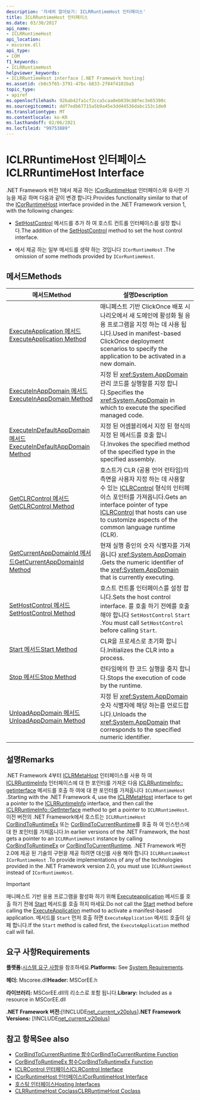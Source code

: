 ```yaml
---
description: '자세히 알아보기: ICLRRuntimeHost 인터페이스'
title: ICLRRuntimeHost 인터페이스
ms.date: 03/30/2017
api_name:
- ICLRRuntimeHost
api_location:
- mscoree.dll
api_type:
- COM
f1_keywords:
- ICLRRuntimeHost
helpviewer_keywords:
- ICLRRuntimeHost interface [.NET Framework hosting]
ms.assetid: cb0c5f65-3791-47bc-b833-2f84f4101ba5
topic_type:
- apiref
ms.openlocfilehash: 92bab42fa1cf2cca5caa0eb039c88fec3e65390c
ms.sourcegitcommit: ddf7edb67715a5b9a45e3dd44536dabc153c1de0
ms.translationtype: MT
ms.contentlocale: ko-KR
ms.lasthandoff: 02/06/2021
ms.locfileid: "99753889"
---
```

# <a name="iclrruntimehost-interface"></a><span data-ttu-id="fa3cb-103">ICLRRuntimeHost 인터페이스</span><span class="sxs-lookup"><span data-stu-id="fa3cb-103">ICLRRuntimeHost Interface</span></span>

<span data-ttu-id="fa3cb-104">.NET Framework 버전 1에서 제공 하는 [ICorRuntimeHost](icorruntimehost-interface.md) 인터페이스와 유사한 기능을 제공 하며 다음과 같이 변경 합니다.</span><span class="sxs-lookup"><span data-stu-id="fa3cb-104">Provides functionality similar to that of the [ICorRuntimeHost](icorruntimehost-interface.md) interface provided in the .NET Framework version 1, with the following changes:</span></span>  
  
- <span data-ttu-id="fa3cb-105">[SetHostControl](iclrruntimehost-sethostcontrol-method.md) 메서드를 추가 하 여 호스트 컨트롤 인터페이스를 설정 합니다.</span><span class="sxs-lookup"><span data-stu-id="fa3cb-105">The addition of the [SetHostControl](iclrruntimehost-sethostcontrol-method.md) method to set the host control interface.</span></span>  
  
- <span data-ttu-id="fa3cb-106">에서 제공 하는 일부 메서드를 생략 하는 것입니다 `ICorRuntimeHost` .</span><span class="sxs-lookup"><span data-stu-id="fa3cb-106">The omission of some methods provided by `ICorRuntimeHost`.</span></span>  
  
## <a name="methods"></a><span data-ttu-id="fa3cb-107">메서드</span><span class="sxs-lookup"><span data-stu-id="fa3cb-107">Methods</span></span>  
  
|<span data-ttu-id="fa3cb-108">메서드</span><span class="sxs-lookup"><span data-stu-id="fa3cb-108">Method</span></span>|<span data-ttu-id="fa3cb-109">설명</span><span class="sxs-lookup"><span data-stu-id="fa3cb-109">Description</span></span>|  
|------------|-----------------|  
|[<span data-ttu-id="fa3cb-110">ExecuteApplication 메서드</span><span class="sxs-lookup"><span data-stu-id="fa3cb-110">ExecuteApplication Method</span></span>](iclrruntimehost-executeapplication-method.md)|<span data-ttu-id="fa3cb-111">매니페스트 기반 ClickOnce 배포 시나리오에서 새 도메인에 활성화 될 응용 프로그램을 지정 하는 데 사용 됩니다.</span><span class="sxs-lookup"><span data-stu-id="fa3cb-111">Used in manifest-based ClickOnce deployment scenarios to specify the application to be activated in a new domain.</span></span>|  
|[<span data-ttu-id="fa3cb-112">ExecuteInAppDomain 메서드</span><span class="sxs-lookup"><span data-stu-id="fa3cb-112">ExecuteInAppDomain Method</span></span>](iclrruntimehost-executeinappdomain-method.md)|<span data-ttu-id="fa3cb-113">지정 된 <xref:System.AppDomain> 관리 코드를 실행할를 지정 합니다.</span><span class="sxs-lookup"><span data-stu-id="fa3cb-113">Specifies the <xref:System.AppDomain> in which to execute the specified managed code.</span></span>|  
|[<span data-ttu-id="fa3cb-114">ExecuteInDefaultAppDomain 메서드</span><span class="sxs-lookup"><span data-stu-id="fa3cb-114">ExecuteInDefaultAppDomain Method</span></span>](iclrruntimehost-executeindefaultappdomain-method.md)|<span data-ttu-id="fa3cb-115">지정 된 어셈블리에서 지정 된 형식의 지정 된 메서드를 호출 합니다.</span><span class="sxs-lookup"><span data-stu-id="fa3cb-115">Invokes the specified method of the specified type in the specified assembly.</span></span>|  
|[<span data-ttu-id="fa3cb-116">GetCLRControl 메서드</span><span class="sxs-lookup"><span data-stu-id="fa3cb-116">GetCLRControl Method</span></span>](iclrruntimehost-getclrcontrol-method.md)|<span data-ttu-id="fa3cb-117">호스트가 CLR (공용 언어 런타임)의 측면을 사용자 지정 하는 데 사용할 수 있는 [ICLRControl](iclrcontrol-interface.md) 형식의 인터페이스 포인터를 가져옵니다.</span><span class="sxs-lookup"><span data-stu-id="fa3cb-117">Gets an interface pointer of type [ICLRControl](iclrcontrol-interface.md) that hosts can use to customize aspects of the common language runtime (CLR).</span></span>|  
|[<span data-ttu-id="fa3cb-118">GetCurrentAppDomainId 메서드</span><span class="sxs-lookup"><span data-stu-id="fa3cb-118">GetCurrentAppDomainId Method</span></span>](iclrruntimehost-getcurrentappdomainid-method.md)|<span data-ttu-id="fa3cb-119">현재 실행 중인의 숫자 식별자를 가져옵니다 <xref:System.AppDomain> .</span><span class="sxs-lookup"><span data-stu-id="fa3cb-119">Gets the numeric identifier of the <xref:System.AppDomain> that is currently executing.</span></span>|  
|[<span data-ttu-id="fa3cb-120">SetHostControl 메서드</span><span class="sxs-lookup"><span data-stu-id="fa3cb-120">SetHostControl Method</span></span>](iclrruntimehost-sethostcontrol-method.md)|<span data-ttu-id="fa3cb-121">호스트 컨트롤 인터페이스를 설정 합니다.</span><span class="sxs-lookup"><span data-stu-id="fa3cb-121">Sets the host control interface.</span></span> <span data-ttu-id="fa3cb-122">를 호출 하기 전에를 호출 해야 합니다 `SetHostControl` `Start` .</span><span class="sxs-lookup"><span data-stu-id="fa3cb-122">You must call `SetHostControl` before calling `Start`.</span></span>|  
|[<span data-ttu-id="fa3cb-123">Start 메서드</span><span class="sxs-lookup"><span data-stu-id="fa3cb-123">Start Method</span></span>](iclrruntimehost-start-method.md)|<span data-ttu-id="fa3cb-124">CLR을 프로세스로 초기화 합니다.</span><span class="sxs-lookup"><span data-stu-id="fa3cb-124">Initializes the CLR into a process.</span></span>|  
|[<span data-ttu-id="fa3cb-125">Stop 메서드</span><span class="sxs-lookup"><span data-stu-id="fa3cb-125">Stop Method</span></span>](iclrruntimehost-stop-method.md)|<span data-ttu-id="fa3cb-126">런타임에의 한 코드 실행을 중지 합니다.</span><span class="sxs-lookup"><span data-stu-id="fa3cb-126">Stops the execution of code by the runtime.</span></span>|  
|[<span data-ttu-id="fa3cb-127">UnloadAppDomain 메서드</span><span class="sxs-lookup"><span data-stu-id="fa3cb-127">UnloadAppDomain Method</span></span>](iclrruntimehost-unloadappdomain-method.md)|<span data-ttu-id="fa3cb-128">지정 된 <xref:System.AppDomain> 숫자 식별자에 해당 하는를 언로드합니다.</span><span class="sxs-lookup"><span data-stu-id="fa3cb-128">Unloads the <xref:System.AppDomain> that corresponds to the specified numeric identifier.</span></span>|  
  
## <a name="remarks"></a><span data-ttu-id="fa3cb-129">설명</span><span class="sxs-lookup"><span data-stu-id="fa3cb-129">Remarks</span></span>  

 <span data-ttu-id="fa3cb-130">.NET Framework 4부터 [ICLRMetaHost](iclrmetahost-interface.md) 인터페이스를 사용 하 여 [ICLRRuntimeInfo](iclrruntimeinfo-interface.md) 인터페이스에 대 한 포인터를 가져온 다음 [ICLRRuntimeInfo:: getinterface](iclrruntimeinfo-getinterface-method.md) 메서드를 호출 하 여에 대 한 포인터를 가져옵니다 `ICLRRuntimeHost` .</span><span class="sxs-lookup"><span data-stu-id="fa3cb-130">Starting with the .NET Framework 4, use the [ICLRMetaHost](iclrmetahost-interface.md) interface to get a pointer to the [ICLRRuntimeInfo](iclrruntimeinfo-interface.md) interface, and then call the [ICLRRuntimeInfo::GetInterface](iclrruntimeinfo-getinterface-method.md) method to get a pointer to `ICLRRuntimeHost`.</span></span> <span data-ttu-id="fa3cb-131">이전 버전의 .NET Framework에서 호스트는 `ICLRRuntimeHost` [CorBindToRuntimeEx](corbindtoruntimeex-function.md) 또는 [CorBindToCurrentRuntime](corbindtocurrentruntime-function.md)를 호출 하 여 인스턴스에 대 한 포인터를 가져옵니다.</span><span class="sxs-lookup"><span data-stu-id="fa3cb-131">In earlier versions of the .NET Framework, the host gets a pointer to an `ICLRRuntimeHost` instance by calling [CorBindToRuntimeEx](corbindtoruntimeex-function.md) or [CorBindToCurrentRuntime](corbindtocurrentruntime-function.md).</span></span> <span data-ttu-id="fa3cb-132">.NET Framework 버전 2.0에 제공 된 기술의 구현을 제공 하려면 대신를 사용 해야 합니다 `ICLRRuntimeHost` `ICorRuntimeHost` .</span><span class="sxs-lookup"><span data-stu-id="fa3cb-132">To provide implementations of any of the technologies provided in the .NET Framework version 2.0, you must use `ICLRRuntimeHost` instead of `ICorRuntimeHost`.</span></span>  
  
> [!IMPORTANT]
> <span data-ttu-id="fa3cb-133">매니페스트 기반 응용 프로그램을 활성화 하기 위해 [Executeapplication](iclrruntimehost-executeapplication-method.md) 메서드를 호출 하기 전에 [Start](iclrruntimehost-start-method.md) 메서드를 호출 하지 마세요.</span><span class="sxs-lookup"><span data-stu-id="fa3cb-133">Do not call the [Start](iclrruntimehost-start-method.md) method before calling the [ExecuteApplication](iclrruntimehost-executeapplication-method.md) method to activate a manifest-based application.</span></span> <span data-ttu-id="fa3cb-134">메서드를 `Start` 먼저 호출 하면 `ExecuteApplication` 메서드 호출이 실패 합니다.</span><span class="sxs-lookup"><span data-stu-id="fa3cb-134">If the `Start` method is called first, the `ExecuteApplication` method call will fail.</span></span>  
  
## <a name="requirements"></a><span data-ttu-id="fa3cb-135">요구 사항</span><span class="sxs-lookup"><span data-stu-id="fa3cb-135">Requirements</span></span>  

 <span data-ttu-id="fa3cb-136">**플랫폼:**[시스템 요구 사항](../../get-started/system-requirements.md)을 참조하세요.</span><span class="sxs-lookup"><span data-stu-id="fa3cb-136">**Platforms:** See [System Requirements](../../get-started/system-requirements.md).</span></span>  
  
 <span data-ttu-id="fa3cb-137">**헤더:** Mscoree.dll</span><span class="sxs-lookup"><span data-stu-id="fa3cb-137">**Header:** MSCorEE.h</span></span>  
  
 <span data-ttu-id="fa3cb-138">**라이브러리:** MSCorEE.dll의 리소스로 포함 됩니다.</span><span class="sxs-lookup"><span data-stu-id="fa3cb-138">**Library:** Included as a resource in MSCorEE.dll</span></span>  
  
 <span data-ttu-id="fa3cb-139">**.NET Framework 버전:**[!INCLUDE[net_current_v20plus](../../../../includes/net-current-v20plus-md.md)]</span><span class="sxs-lookup"><span data-stu-id="fa3cb-139">**.NET Framework Versions:** [!INCLUDE[net_current_v20plus](../../../../includes/net-current-v20plus-md.md)]</span></span>  
  
## <a name="see-also"></a><span data-ttu-id="fa3cb-140">참고 항목</span><span class="sxs-lookup"><span data-stu-id="fa3cb-140">See also</span></span>

- [<span data-ttu-id="fa3cb-141">CorBindToCurrentRuntime 함수</span><span class="sxs-lookup"><span data-stu-id="fa3cb-141">CorBindToCurrentRuntime Function</span></span>](corbindtocurrentruntime-function.md)
- [<span data-ttu-id="fa3cb-142">CorBindToRuntimeEx 함수</span><span class="sxs-lookup"><span data-stu-id="fa3cb-142">CorBindToRuntimeEx Function</span></span>](corbindtoruntimeex-function.md)
- [<span data-ttu-id="fa3cb-143">ICLRControl 인터페이스</span><span class="sxs-lookup"><span data-stu-id="fa3cb-143">ICLRControl Interface</span></span>](iclrcontrol-interface.md)
- [<span data-ttu-id="fa3cb-144">ICorRuntimeHost 인터페이스</span><span class="sxs-lookup"><span data-stu-id="fa3cb-144">ICorRuntimeHost Interface</span></span>](icorruntimehost-interface.md)
- [<span data-ttu-id="fa3cb-145">호스팅 인터페이스</span><span class="sxs-lookup"><span data-stu-id="fa3cb-145">Hosting Interfaces</span></span>](hosting-interfaces.md)
- [<span data-ttu-id="fa3cb-146">CLRRuntimeHost Coclass</span><span class="sxs-lookup"><span data-stu-id="fa3cb-146">CLRRuntimeHost Coclass</span></span>](clrruntimehost-coclass.md)
